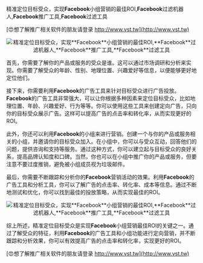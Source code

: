 精准定位目标受众，实现**Facebook**小组营销的最佳ROI,**Facebook**过滤机器人,**Facebook**推广工具,**Facebook**过滤工具

[😍想了解推广相关软件的朋友请登录 http://www.vst.tw](http://www.vst.tw)

 <center><img src="https://vst.tw/MP4/tuiguang/png/0.png" alt="精准定位目标受众，实现**Facebook**小组营销的最佳ROI,**Facebook**过滤机器人,**Facebook**推广工具,**Facebook**过滤工具"></center>

首先，你需要了解你的产品或服务的受众是谁。这可以通过市场调研和分析来实现。你需要了解受众的年龄、性别、地理位置、兴趣爱好等信息，以便能够更好地定位他们。

接下来，你需要利用**Facebook**的广告工具来针对目标受众进行广告投放。**Facebook**的广告工具非常强大，可以让你根据多种因素来定位目标受众，比如地理位置、年龄、兴趣爱好、行为等等。你可以使用这些工具来创建定向广告，只向你的目标受众展示广告。这样可以提高广告的点击率和转化率，从而实现更好的ROI。

此外，你还可以利用**Facebook**的小组来进行营销。创建一个与你的产品或服务相关的小组，并邀请你的目标受众加入。在小组中，你可以与受众互动，回答他们的问题，提供咨询和支持等服务。通过这种方式，你可以建立起与目标受众的良好关系，提高品牌认知度和口碑。当然，你也可以在小组中推广你的产品或服务，但要注意不要过度推销，避免被小组成员视为垃圾邮件。

最后，你需要不断跟踪和分析你的**Facebook**营销活动的效果。利用**Facebook**的广告工具和分析工具，你可以了解广告的点击率、转化率、成本等信息。通过不断地测试和优化，你可以找到最佳的投放策略，从而实现最佳的ROI。

 <center><img src="https://vst.tw/MP4/tuiguang/png/4.png" alt="精准定位目标受众，实现**Facebook**小组营销的最佳ROI,**Facebook**过滤机器人,**Facebook**推广工具,**Facebook**过滤工具"></center>

综上所述，精准定位目标受众是实现**Facebook**小组营销最佳ROI的关键之一。通过了解受众的特征，利用**Facebook**的广告工具和小组功能进行定向营销，并不断跟踪和分析效果，你可以有效提高广告的点击率和转化率，实现更好的ROI。

[😍想了解推广相关软件的朋友请登录 http://www.vst.tw](http://www.vst.tw)



